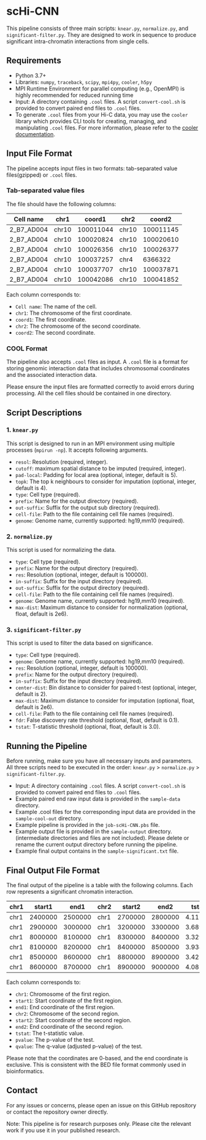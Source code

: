 # scHi-CNN

This pipeline consists of three main scripts: `knear.py`, `normalize.py`, and `significant-filter.py`. They are designed to work in sequence to produce significant intra-chromatin interactions from single cells.

## Requirements

- Python 3.7+
- Libraries: `numpy`, `traceback`, `scipy`, `mpi4py`, `cooler`, `h5py`
- MPI Runtime Environment for parallel computing (e.g., OpenMPI) is highly recommended for reduced running time
- Input: A directory containing `.cool` files. A script `convert-cool.sh` is provided to convert paired end files to `.cool` files.
- To generate `.cool` files from your Hi-C data, you may use the `cooler` library which provides CLI tools for creating, managing, and manipulating `.cool` files. For more information, please refer to the [cooler documentation](https://cooler.readthedocs.io/en/latest/).

## Input File Format

The pipeline accepts input files in two formats: tab-separated value files(gzipped) or `.cool` files. 

### Tab-separated value files
The file should have the following columns:

| Cell name | chr1   | coord1     | chr2  | coord2     |
|-----------|--------|------------|-------|------------|
| 2_B7_AD004| chr10  | 100011044  | chr10 | 100011145  |
| 2_B7_AD004| chr10  | 100020824  | chr10 | 100020610  |
| 2_B7_AD004| chr10  | 100026356  | chr10 | 100026377  |
| 2_B7_AD004| chr10  | 100037257  | chr4  | 6366322    |
| 2_B7_AD004| chr10  | 100037707  | chr10 | 100037871  |
| 2_B7_AD004| chr10  | 100042086  | chr10 | 100041852  |

Each column corresponds to:

- `Cell name`: The name of the cell.
- `chr1`: The chromosome of the first coordinate.
- `coord1`: The first coordinate.
- `chr2`: The chromosome of the second coordinate.
- `coord2`: The second coordinate.

### COOL Format

The pipeline also accepts `.cool` files as input. A `.cool` file is a format for storing genomic interaction data that includes chromosomal coordinates and the associated interaction data.

Please ensure the input files are formatted correctly to avoid errors during processing. All the cell files should be contained in one directory.

## Script Descriptions

### 1. `knear.py`

This script is designed to run in an MPI environment using multiple processes (`mpirun -np`). It accepts following arguments.

- `resol`: Resolution (required, integer).
- `cutoff`: maximum spatial distance to be imputed (required, integer).
- `pad-local`: Padding for local area (optional, integer, default is 5).
- `topk`: The top k neighbours to consider for imputation (optional, integer, default is 4).
- `type`: Cell type (required).
- `prefix`: Name for the output directory (required).
- `out-suffix`: Suffix for the output sub directory (required).
- `cell-file`: Path to the file containing cell file names (required).
- `genome`: Genome name, currently supported: hg19,mm10 (required).

### 2. `normalize.py`

This script is used for normalizing the data.

- `type`: Cell type (required).
- `prefix`: Name for the output directory (required).
- `res`: Resolution (optional, integer, default is 100000).
- `in-suffix`: Suffix for the input directory (required).
- `out-suffix`: Suffix for the output directory (required).
- `cell-file`: Path to the file containing cell file names (required).
- `genome`: Genome name, currently supported: hg19,mm10 (required).
- `max-dist`: Maximum distance to consider for normalization (optional, float, default is 2e6).

### 3. `significant-filter.py`

This script is used to filter the data based on significance.

- `type`: Cell type (required).
- `genome`: Genome name, currently supported: hg19,mm10 (required).
- `res`: Resolution (optional, integer, default is 100000).
- `prefix`: Name for the output directory (required).
- `in-suffix`: Suffix for the input directory (required).
- `center-dist`: Bin distance to consider for paired t-test (optional, integer, default is 2).
- `max-dist`: Maximum distance to consider for imputation (optional, float, default is 2e6).
- `cell-file`: Path to the file containing cell file names (required).
- `fdr`: False discovery rate threshold (optional, float, default is 0.1).
- `tstat`: T-statistic threshold (optional, float, default is 3.0).

## Running the Pipeline

Before running, make sure you have all necessary inputs and parameters. All three scripts need to be executed in the order: `knear.py` > `normalize.py` > `significant-filter.py`.

- Input: A directory containing `.cool` files. A script `convert-cool.sh` is provided to convert paired end files to `.cool` files.
- Example paired end raw input data is provided in the `sample-data` directory.
- Example .cool files for the corresponding input data are provided in the `sample-cool-out` directory.
- Example pipeline is provided in the `job-scHi-CNN.pbs` file.
- Example output file is provided in the `sample-output` directory. (intermediate directories and files are not included). Please delete or rename the current output directory before running the pipeline.
- Example final output contains in the `sample-significant.txt` file.

## Final Output File Format

The final output of the pipeline is a table with the following columns. Each row represents a significant chromatin interaction.

| chr1   | start1  | end1    | chr2  | start2  | end2    | tstat  | pvalue  | qvalue  |
|--------|---------|---------|-------|---------|---------|--------|---------|---------|
| chr1   | 2400000 | 2500000 | chr1  | 2700000 | 2800000 | 4.11554| 0.00262 | 0.02441 |
| chr1   | 2900000 | 3000000 | chr1  | 3200000 | 3300000 | 3.68953| 0.00500 | 0.03247 |
| chr1   | 8000000 | 8100000 | chr1  | 8300000 | 8400000 | 3.32910| 0.00881 | 0.04141 |
| chr1   | 8100000 | 8200000 | chr1  | 8400000 | 8500000 | 3.93407| 0.00344 | 0.02961 |
| chr1   | 8500000 | 8600000 | chr1  | 8800000 | 8900000 | 3.42525| 0.00756 | 0.03917 |
| chr1   | 8600000 | 8700000 | chr1  | 8900000 | 9000000 | 4.08187| 0.00275 | 0.02464 |

Each column corresponds to:

- `chr1`: Chromosome of the first region.
- `start1`: Start coordinate of the first region.
- `end1`: End coordinate of the first region.
- `chr2`: Chromosome of the second region.
- `start2`: Start coordinate of the second region.
- `end2`: End coordinate of the second region.
- `tstat`: The t-statistic value.
- `pvalue`: The p-value of the test.
- `qvalue`: The q-value (adjusted p-value) of the test.

Please note that the coordinates are 0-based, and the end coordinate is exclusive. This is consistent with the BED file format commonly used in bioinformatics.

## Contact
For any issues or concerns, please open an issue on this GitHub repository or contact the repository owner directly.

Note: This pipeline is for research purposes only. Please cite the relevant work if you use it in your published research.
